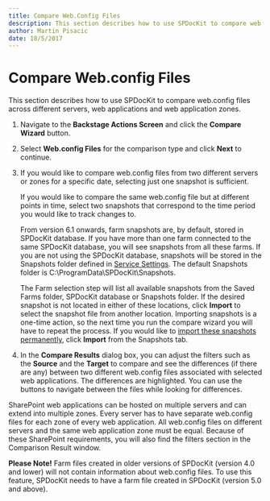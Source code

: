 ```yaml
---
title: Compare Web.Config Files
description: This section describes how to use SPDocKit to compare web.config files across different servers, web applications and web application zones.
author: Martin Pisacic
date: 18/5/2017
---
```


# Compare Web.config Files

This section describes how to use SPDocKit to compare web.config files across different servers, web applications and web application zones.

1. Navigate to the **Backstage Actions Screen** and click the **Compare Wizard** button.

2. Select **Web.config Files** for the comparison type and click **Next** to continue.

3. If you would like to compare web.config files from two different servers or zones for a specific date, selecting just one snapshot is sufficient.

    If you would like to compare the same web.config file but at different points in time, select two snapshots that correspond to the time period you would like to track changes to.

    From version 6.1 onwards, farm snapshots are, by default, stored in SPDocKit database. If you have more than one farm connected to the same SPDocKit database, you will see snapshots from all these farms. If you are not using the SPDocKit database, snapshots will be stored in the Snapshots folder defined in [Service Settings](#internal/backstage-screen/options-wizard). The default Snapshots folder is C:\ProgramData\SPDocKit\Snapshots.

    The Farm selection step will list all available snapshots from the Saved Farms folder, SPDocKit database or Snapshots folder. If the desired snapshot is not located in either of these locations, click **Import** to select the snapshot file from another location. Importing snapshots is a one-time action, so the next time you run the compare wizard you will have to repeat the process. If you would like to [import these snapshots permanently](#internal/get-to-know-spdockit/snapshot-history-screen), click **Import** from the Snapshots tab.

4. In the **Compare Results** dialog box, you can adjust the filters such as the **Source** and the **Target** to compare and see the differences (if there are any) between two different web.config files associated with selected web applications. The differences are highlighted. You can use the buttons to navigate between the files while looking for differences.

SharePoint web applications can be hosted on multiple servers and can extend into multiple zones. Every server has to have separate web.config files for each zone of every web application. All web.config files on different servers and the same web application zone must be equal. Because of these SharePoint requirements, you will also find the filters section in the Comparison Result window.

**Please Note!** Farm files created in older versions of SPDocKit (version 4.0 and lower) will not contain information about web.config files. To use this feature, SPDocKit needs to have a farm file created in SPDocKit (version 5.0 and above).